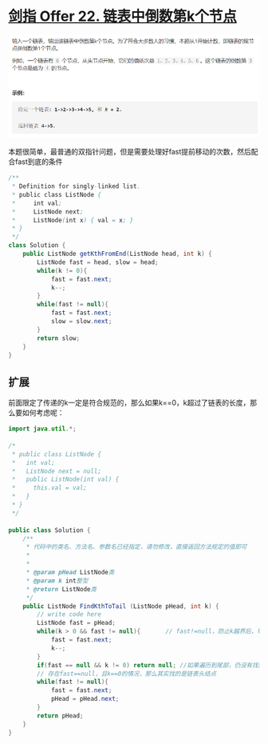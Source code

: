 # [剑指 Offer 22. 链表中倒数第k个节点](https://leetcode-cn.com/problems/lian-biao-zhong-dao-shu-di-kge-jie-dian-lcof/)

<img src="pic\image-20210504100151440.png" alt="image-20210504100151440" style="zoom:67%;" />

本题很简单，最普通的双指针问题，但是需要处理好fast提前移动的次数，然后配合fast到底的条件

```java
/**
 * Definition for singly-linked list.
 * public class ListNode {
 *     int val;
 *     ListNode next;
 *     ListNode(int x) { val = x; }
 * }
 */
class Solution {
    public ListNode getKthFromEnd(ListNode head, int k) {
        ListNode fast = head, slow = head;
        while(k != 0){
            fast = fast.next;
            k--;
        }
        while(fast != null){
            fast = fast.next;
            slow = slow.next;
        }
        return slow;
    }
}
```



## 扩展

前面限定了传递的k一定是符合规范的，那么如果k==0，k超过了链表的长度，那么要如何考虑呢：

```java
import java.util.*;

/*
 * public class ListNode {
 *   int val;
 *   ListNode next = null;
 *   public ListNode(int val) {
 *     this.val = val;
 *   }
 * }
 */

public class Solution {
    /**
     * 代码中的类名、方法名、参数名已经指定，请勿修改，直接返回方法规定的值即可
     *
     * 
     * @param pHead ListNode类 
     * @param k int整型 
     * @return ListNode类
     */
    public ListNode FindKthToTail (ListNode pHead, int k) {
        // write code here
        ListNode fast = pHead;
        while(k > 0 && fast != null){		// fast!=null，防止k越界后，导致报错
            fast = fast.next;
            k--;
        }
        if(fast == null && k != 0) return null;	//如果遍历到尾部，仍没有找到倒数k个，那么直接返回null
        // 存在fast==null，且k==0的情况，那么其实找的是链表头结点
        while(fast != null){
            fast = fast.next;
            pHead = pHead.next;
        }
        return pHead;
    }
}
```

